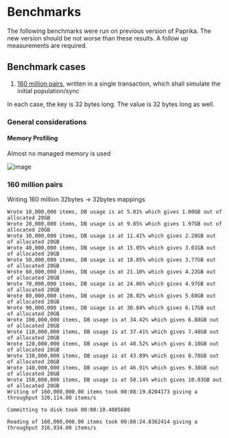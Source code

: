 # Benchmarks

The following benchmarks were run on previous version of Paprika. The new version should be not worse than these results. A follow up measurements are required.

## Benchmark cases

1. [160 million pairs](#160-millions-of-pairs), written in a single transaction, which shall simulate the initial population/sync

In each case, the key is 32 bytes long. The value is 32 bytes long as well.

### General considerations

#### Memory Profiling

Almost no managed memory is used

![image](https://user-images.githubusercontent.com/519707/204166299-81c05582-7e0d-4401-b2cf-91a3c1b7153b.png)

### 160 million pairs

Writing 160 million 32bytes -> 32bytes mappings

```
Wrote 10,000,000 items, DB usage is at 5.01% which gives 1.00GB out of allocated 20GB
Wrote 20,000,000 items, DB usage is at 9.85% which gives 1.97GB out of allocated 20GB
Wrote 30,000,000 items, DB usage is at 11.41% which gives 2.28GB out of allocated 20GB
Wrote 40,000,000 items, DB usage is at 15.05% which gives 3.01GB out of allocated 20GB
Wrote 50,000,000 items, DB usage is at 18.85% which gives 3.77GB out of allocated 20GB
Wrote 60,000,000 items, DB usage is at 21.10% which gives 4.22GB out of allocated 20GB
Wrote 70,000,000 items, DB usage is at 24.86% which gives 4.97GB out of allocated 20GB
Wrote 80,000,000 items, DB usage is at 28.02% which gives 5.60GB out of allocated 20GB
Wrote 90,000,000 items, DB usage is at 30.84% which gives 6.17GB out of allocated 20GB
Wrote 100,000,000 items, DB usage is at 34.42% which gives 6.88GB out of allocated 20GB
Wrote 110,000,000 items, DB usage is at 37.41% which gives 7.48GB out of allocated 20GB
Wrote 120,000,000 items, DB usage is at 40.52% which gives 8.10GB out of allocated 20GB
Wrote 130,000,000 items, DB usage is at 43.89% which gives 8.78GB out of allocated 20GB
Wrote 140,000,000 items, DB usage is at 46.91% which gives 9.38GB out of allocated 20GB
Wrote 150,000,000 items, DB usage is at 50.14% which gives 10.03GB out of allocated 20GB
Writing of 160,000,000.00 items took 00:08:19.8204173 giving a throughput 320,114.00 items/s

Committing to disk took 00:00:10.4085680

Reading of 160,000,000.00 items took 00:08:24.8362414 giving a throughput 316,934.00 items/s
```
